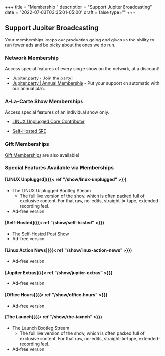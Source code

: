+++
title = "Membership "
description = "Support Jupiter Broadcasting"
date = "2022-07-03T03:35:01-05:00"
draft = false
type=""
+++

## Support Jupiter Broadcasting
Your memberships keeps our production going and gives us the ability to run fewer ads and be picky about the ones we do run.

### Network Membership
Access special features of every single show on the network, at a discount!

* [Jupiter.party](https://www.jupiter.party/) - Join the party!
* [Jupiter.party | Annual Membership](https://jupitersignal.memberful.com/checkout?plan=117630) - Put your support on automatic with our annual plan.


### A-La-Carte Show Memberships
Access special features of an individual show only.
* [LINUX Unplugged Core Contributor](https://jupitersignal.memberful.com/checkout?plan=52946)

* [Self-Hosted SRE](https://jupitersignal.memberful.com/checkout?plan=53744)

### Gift Memberships
[Gift Memberships](https://jupitersignal.memberful.com/gift?plan=74364) are also available!

### Special Features Available via Memberships
#### [LINUX Unplugged]({{< ref "/show/linux-unplugged" >}})
* The LINUX Unplugged Bootleg Stream
    * The full live version of the show, which is often packed full of exclusive content. For that raw, no-edits, straight-to-tape, extended-recording feel.
* Ad-free version

#### [Self-Hosted]({{< ref "/show/self-hosted" >}})
* The Self-Hosted Post Show
* Ad-free version

#### [Linux Action News]({{< ref "/show/linux-action-news" >}})
* Ad-free version


#### [Jupiter Extras]({{< ref "/show/jupiter-extras" >}})
* Ad-free version


#### [Office Hours]({{< ref "/show/office-hours" >}})
* Ad-free version

#### [The Launch]({{< ref "/show/the-launch" >}})
* The Launch Bootleg Stream
    * The full live version of the show, which is often packed full of exclusive content. For that raw, no-edits, straight-to-tape, extended-recording feel.
* Ad-free version
